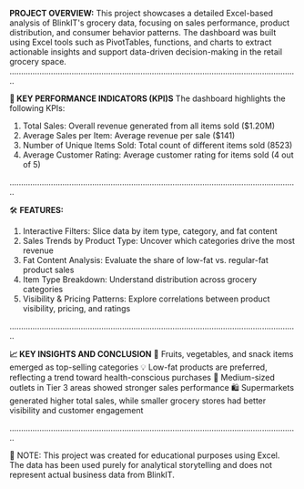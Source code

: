   **PROJECT OVERVIEW:**
This project showcases a detailed Excel-based analysis of BlinkIT's grocery data, focusing on sales performance, product distribution, and consumer behavior patterns. The dashboard was built using Excel tools such as PivotTables, functions, and charts to extract actionable insights and support data-driven decision-making in the retail grocery space.
 ..............................................................................................................................
 
**🔑 KEY PERFORMANCE INDICATORS (KPI)S**
The dashboard highlights the following KPIs:
1. Total Sales: Overall revenue generated from all items sold ($1.20M)
2. Average Sales per Item: Average revenue per sale ($141)
3. Number of Unique Items Sold: Total count of different items sold (8523)
4. Average Customer Rating: Average customer rating for items sold (4 out of 5)

..............................................................................................................................

🛠 **FEATURES:**
1. Interactive Filters: Slice data by item type, category, and fat content
2. Sales Trends by Product Type: Uncover which categories drive the most revenue
3. Fat Content Analysis: Evaluate the share of low-fat vs. regular-fat product sales
4. Item Type Breakdown: Understand distribution across grocery categories
5. Visibility & Pricing Patterns: Explore correlations between product visibility, pricing, and ratings

..............................................................................................................................

**📈 KEY INSIGHTS AND CONCLUSION**
🛒 Fruits, vegetables, and snack items emerged as top-selling categories
💡 Low-fat products are preferred, reflecting a trend toward health-conscious purchases
🏪 Medium-sized outlets in Tier 3 areas showed stronger sales performance
🛍️ Supermarkets generated higher total sales, while smaller grocery stores had better visibility and customer engagement

..............................................................................................................................

📌 NOTE: This project was created for educational purposes using Excel. The data has been used purely for analytical storytelling and does not represent actual business data from BlinkIT.
